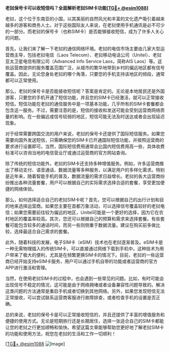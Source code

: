 **老挝保号卡可以收短信吗？全面解析老挝SIM卡功能[[TG💪+ @esim1088](https://t.me/s/esim1088)]**

老挝，这个位于东南亚的小国，以其美丽的自然风光和丰富的文化遗产吸引着越来越多的游客和商务人士。对于这些国际友人来说，在老挝使用手机通讯是必不可少的一部分。而老挝的保号卡（也称SIM卡）是否能够接收短信，成为了许多人关心的问题。

首先，让我们来了解一下老挝的通信网络环境。老挝的电信市场主要由几家大型运营商主导，包括老挝电信（Laos Telecom）、老挝移动电话公司（Unitel）、老挝亚太卫星电信有限公司（Advanced Info Service Laos，简称AIS Laos）等。这些运营商提供的服务覆盖范围广泛，从城市的繁华地带到乡村的偏远地区都有信号覆盖。因此，无论您身处老挝的哪个角落，只要您的手机支持该地区的频段，通常都可以正常使用。

那么，老挝的保号卡是否能接收短信呢？答案是肯定的。无论是本地居民还是外国游客，只要您的手机开通了短信功能，并且您的SIM卡已经激活，就可以正常接收短信。短信功能在老挝的通信服务中是一项基本功能，几乎所有的SIM卡套餐都会包含这一服务。不过，需要注意的是，短信的接收和发送可能会受到运营商网络质量的影响。在一些偏远或信号较弱的地区，短信可能无法及时送达或者会出现延迟现象。

对于经常需要跨国交流的用户来说，老挝的保号卡还提供了国际短信服务。如果您需要向国外发送短信，只需确保您的SIM卡已开通国际短信功能，并按照运营商的要求进行设置即可。当然，国际短信费用通常会比国内短信费用高一些，具体收费标准可以咨询当地的电信营业厅或通过运营商的官方网站查询。

除了传统的短信功能外，老挝的SIM卡还支持多种增值服务。例如，许多运营商推出了移动支付、语音通话、数据流量等多种服务，以满足用户的多样化需求。特别是近年来，随着智能手机的普及，数据流量的需求日益增长。老挝的各大运营商纷纷推出各种流量套餐，用户可以根据自己的实际需求选择合适的套餐，享受更加便捷的网络体验。

那么，如何选择适合自己的老挝SIM卡呢？首先，您可以根据自己的出行计划和目的地来选择运营商。如果您主要在首都万象活动，可以选择信号覆盖较好的老挝电信；如果您需要前往较为偏远的地区，Unitel可能是一个更好的选择，因为它在农村地区的覆盖率较高。其次，您还可以根据自己的预算和需求来选择套餐。有些套餐可能包含较多的通话时间，而另一些则侧重于数据流量。建议在购买前多做比较，选择最适合自己需求的套餐。

此外，随着科技的发展，电子SIM卡（eSIM）技术也在老挝逐渐普及。eSIM卡是一种无需物理插入的传统SIM卡，可以直接通过网络下载到手机中。这种技术为用户带来了极大的便利，尤其是在频繁更换SIM卡的情况下。目前，老挝的一些运营商已经开始支持eSIM卡服务，用户可以通过手机自带的功能或者运营商的官方APP进行激活和管理。

当然，在使用老挝SIM卡的过程中，也会遇到一些常见的问题。比如，有时可能会出现信号不稳定的情况，这可能是由于网络拥堵或者设备兼容性问题导致的。解决这类问题的方法通常是重启手机或者切换到其他网络。另外，如果您发现短信无法正常接收，可以尝试联系运营商客服进行故障排查，或者检查手机的设置是否正确。

总的来说，老挝的保号卡是可以正常接收短信的，并且还提供了丰富的增值服务和便捷的使用方式。无论是短期旅行还是长期居住，选择一张适合自己的SIM卡都能让您的老挝之行更加顺畅和愉快。希望这篇文章能够帮助您更好地了解老挝SIM卡的功能和使用方法，祝您在老挝的生活和工作一切顺利！

[[TG💪+ @esim1088](https://t.me/s/esim1088) ![Image](https://i.postimg.cc/4NQfJmqS/Snipaste-2025-05-13-00-14-12.png)]